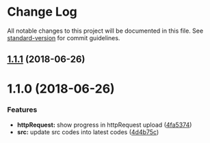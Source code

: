 # Change Log

All notable changes to this project will be documented in this file. See [standard-version](https://github.com/conventional-changelog/standard-version) for commit guidelines.

<a name="1.1.1"></a>
## [1.1.1](https://github.com/cmqiong/vue-upload-cropper/compare/v1.1.0...v1.1.1) (2018-06-26)



<a name="1.1.0"></a>
# 1.1.0 (2018-06-26)


### Features

* **httpRequest:** show progress in httpRequest upload ([4fa5374](https://github.com/cmqiong/vue-upload-cropper/commit/4fa5374))
* **src:** update src codes into latest codes ([4d4b75c](https://github.com/cmqiong/vue-upload-cropper/commit/4d4b75c))
